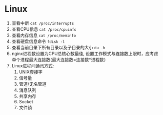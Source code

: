 # Linux #

1. 查看中断 `cat /proc/interrupts`
2. 查看CPU信息 `cat /proc/cpuinfo`
3. 查看内存信息 `cat /proc/meminfo`
4. 查看硬盘信息命令 `fdisk -l`
5. 查看当前目录下所有目录以及子目录的大小 `du -h`
6. nginx进程数设置为CPU总核心数最佳, 设置工作模式与连接数上限时，应考虑单个进程最大连接数(最大连接数=连接数*进程数）
7. Linux进程间通讯方式:
    1. UNIX套接字
    2. 信号量
    3. 管道/无名管道
    4. 消息队列
    5. 共享内存
    6. Socket
    7. 文件锁